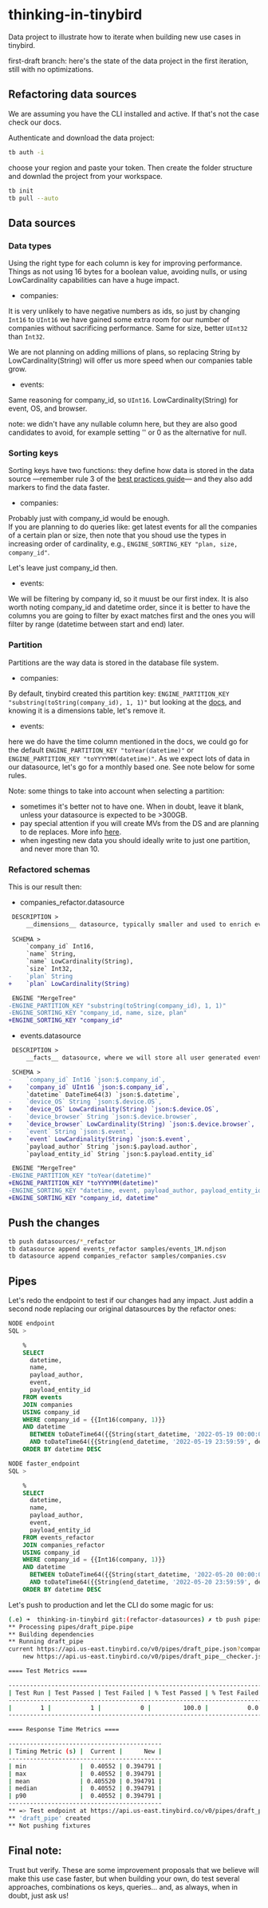 # thinking-in-tinybird

Data project to illustrate how to iterate when building new use cases in tinybird.

first-draft branch: here's the state of the data project in the first iteration, still with no optimizations.

## Refactoring data sources

We are assuming you have the CLI installed and active. If that's not the case check our docs.

Authenticate and download the data project:

```bash
tb auth -i
```

choose your region and paste your token. Then create the folder structure and downlad the project from your workspace.

```bash
tb init
tb pull --auto
```

## Data sources

### Data types

Using the right type for each column is key for improving performance. Things as not using 16 bytes for a boolean value, avoiding nulls, or using LowCardinality capabilities can have a huge impact.

- companies:

It is very unlikely to have negative numbers as ids, so just by changing `Int16` to `UInt16` we have gained some extra room for our number of companies without sacrificing performance. Same for size, better `UInt32` than `Int32`.

We are not planning on adding millions of plans, so replacing String by LowCardinality(String) will offer us more speed when our companies table grow.

- events:

Same reasoning for company_id, so `UInt16`.
LowCardinality(String) for event, OS, and browser.

note: we didn't have any nullable column here, but they are also good candidates to avoid, for example setting '' or 0 as the alternative for null.

### Sorting keys

Sorting keys have two functions: they define how data is stored in the data source —remember rule 3 of the [best practices guide](https://www.tinybird.co/guide/best-practices-faster-sql-queries)— and they also add markers to find the data faster.

- companies:

Probably just with company_id would be enough.  
If you are planning to do queries like: get latest events for all the companies of a certain plan or size, then note that you shoud use the types in increasing order of cardinality, e.g., `ENGINE_SORTING_KEY "plan, size, company_id"`.

Let's leave just company_id then.


- events:

We will be filtering by company id, so it muust be our first index. It is also worth noting company_id and datetime order, since it is better to have the columns you are going to filter by exact matches first and the ones you will filter by range (datetime between start and end) later.


### Partition

Partitions are the way data is stored in the database file system.

- companies:

By default, tinybird created this partition key: `ENGINE_PARTITION_KEY "substring(toString(company_id), 1, 1)"` but looking at the [docs](https://docs.tinybird.co/tips/data-source-tips.html#choosing-the-engine-partition-key), and knowing it is a dimensions table, let's remove it.

- events: 

here we do have the time column mentioned in the docs, we could go for the default `ENGINE_PARTITION_KEY "toYear(datetime)"` or `ENGINE_PARTITION_KEY "toYYYYMM(datetime)"`.
As we expect lots of data in our datasource, let's go for a monthly based one. See note below for some rules.

Note: some things to take into account when selecting a partition:
- sometimes it's better not to have one. When in doubt, leave it blank, unless your datasource is expected to be >300GB.
- pay special attention if you will create MVs from the DS and are planning to de replaces. More info [here](https://www.tinybird.co/guide/replacing-and-deleting-data#replace-data-selectively).
- when ingesting new data you should ideally write to just one partition, and never more than 10.

### Refactored schemas

This is our result then:

- companies_refactor.datasource

```diff
 DESCRIPTION >
     __dimensions__ datasource, typically smaller and used to enrich events from facts datsource
 
 SCHEMA >
     `company_id` Int16,
     `name` String,
     `name` LowCardinality(String),
     `size` Int32,
-    `plan` String
+    `plan` LowCardinality(String)

 ENGINE "MergeTree"
-ENGINE_PARTITION_KEY "substring(toString(company_id), 1, 1)"
-ENGINE_SORTING_KEY "company_id, name, size, plan"
+ENGINE_SORTING_KEY "company_id"
```

- events.datasource

```diff
 DESCRIPTION >
     __facts__ datasource, where we will store all user generated events

 SCHEMA >
-    `company_id` Int16 `json:$.company_id`,
+    `company_id` UInt16 `json:$.company_id`,
     `datetime` DateTime64(3) `json:$.datetime`,
-    `device_OS` String `json:$.device.OS`,
+    `device_OS` LowCardinality(String) `json:$.device.OS`,
-    `device_browser` String `json:$.device.browser`,
+    `device_browser` LowCardinality(String) `json:$.device.browser`,
-    `event` String `json:$.event`,
+    `event` LowCardinality(String) `json:$.event`,
     `payload_author` String `json:$.payload.author`,
     `payload_entity_id` String `json:$.payload.entity_id`

 ENGINE "MergeTree"
-ENGINE_PARTITION_KEY "toYear(datetime)"
+ENGINE_PARTITION_KEY "toYYYYMM(datetime)"
-ENGINE_SORTING_KEY "datetime, event, payload_author, payload_entity_id"
+ENGINE_SORTING_KEY "company_id, datetime"
```

## Push the changes

```bash
tb push datasources/*_refactor
tb datasource append events_refactor samples/events_1M.ndjson
tb datasource append companies_refactor samples/companies.csv
```

## Pipes

Let's redo the endpoint to test if our changes had any impact. Just addin a second node replacing our original datasources by the refactor ones:

```sql
NODE endpoint
SQL >

    %
    SELECT 
      datetime,
      name,
      payload_author,
      event,
      payload_entity_id
    FROM events
    JOIN companies
    USING company_id
    WHERE company_id = {{Int16(company, 1)}}
    AND datetime 
      BETWEEN toDateTime64({{String(start_datetime, '2022-05-19 00:00:00', description="initial datetime", required=True)}},3) 
      AND toDateTime64({{String(end_datetime, '2022-05-19 23:59:59', description="initial datetime", required=True)}},3) 
    ORDER BY datetime DESC

NODE faster_endpoint
SQL >

    %
    SELECT 
      datetime,
      name,
      payload_author,
      event,
      payload_entity_id
    FROM events_refactor
    JOIN companies_refactor
    USING company_id
    WHERE company_id = {{Int16(company, 1)}}
    AND datetime 
      BETWEEN toDateTime64({{String(start_datetime, '2022-05-20 00:00:00', description="initial datetime", required=True)}},3) 
      AND toDateTime64({{String(end_datetime, '2022-05-20 23:59:59', description="initial datetime", required=True)}},3) 
    ORDER BY datetime DESC

```

Let's push to production and let the CLI do some magic for us:
```bash
(.e) ➜  thinking-in-tinybird git:(refactor-datasources) ✗ tb push pipes/draft_pipe.pipe --force
** Processing pipes/draft_pipe.pipe
** Building dependencies
** Running draft_pipe 
current https://api.us-east.tinybird.co/v0/pipes/draft_pipe.json?company=1&start_datetime=2022-05-20+00%3A00%3A00&end_datetime=2022-05-20+23%3A59%3A59&q=SELECT+%2A+FROM+_+LIMIT+20&tag=568befa37d273cc14d7c06a4f959ee607cdc0b5f&from=ui&pipe_checker=true
    new https://api.us-east.tinybird.co/v0/pipes/draft_pipe__checker.json?company=1&start_datetime=2022-05-20+00%3A00%3A00&end_datetime=2022-05-20+23%3A59%3A59&q=SELECT+%2A+FROM+_+LIMIT+20&tag=568befa37d273cc14d7c06a4f959ee607cdc0b5f&from=ui&pipe_checker=true ... ok

==== Test Metrics ====

------------------------------------------------------------------------
| Test Run | Test Passed | Test Failed | % Test Passed | % Test Failed |
------------------------------------------------------------------------
|        1 |           1 |           0 |         100.0 |           0.0 |
------------------------------------------------------------------------

==== Response Time Metrics ====

-------------------------------------------
| Timing Metric (s) |  Current |      New |
-------------------------------------------
| min               |  0.40552 | 0.394791 |
| max               |  0.40552 | 0.394791 |
| mean              | 0.405520 | 0.394791 |
| median            |  0.40552 | 0.394791 |
| p90               |  0.40552 | 0.394791 |
-------------------------------------------
** => Test endpoint at https://api.us-east.tinybird.co/v0/pipes/draft_pipe.json
** 'draft_pipe' created
** Not pushing fixtures
```

## Final note:

Trust but verify. These are some improvement proposals that we believe will make this use case faster, but when building your own, do test several approaches, combinations os keys, queries... and, as always, when in doubt, just ask us!